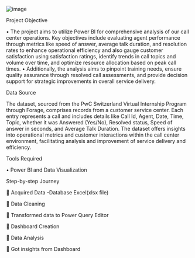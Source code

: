 ![image](https://github.com/mehakbansal022/Call_Center_Analysis/assets/67435653/d2c2b47e-edef-418d-aa03-022501ea348f)


Project Objective

•	The project aims to utilize Power BI for comprehensive analysis of our call center operations. Key objectives include evaluating agent performance through metrics like speed of answer, average talk duration, and resolution rates to enhance operational efficiency and also gauge customer satisfaction using satisfaction ratings, identify trends in call topics and volume over time, and optimize resource allocation based on peak call times. 
•	Additionally, the analysis aims to pinpoint training needs, ensure quality assurance through resolved call assessments, and provide decision support for strategic improvements in overall service delivery.

Data Source

The dataset, sourced from the PwC Switzerland Virtual Internship Program through Forage, comprises records from a customer service center. Each entry represents a call and includes details like Call Id, Agent, Date, Time, Topic, whether it was Answered (Yes/No), Resolved status, Speed of answer in seconds, and Average Talk Duration. The dataset offers insights into operational metrics and customer interactions within the call center environment, facilitating analysis and improvement of service delivery and efficiency.

Tools Required

•	Power BI and Data Visualization

Step-by-step Journey

	Acquired Data -Database Excel(xlsx file)

	Data Cleaning

	Transformed data to Power Query Editor

	Dashboard Creation

	Data Analysis

	Got insights from Dashboard

